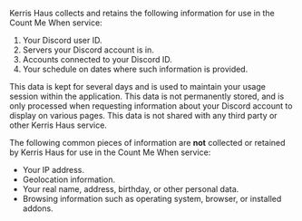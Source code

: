 Kerris Haus collects and retains the following information for use in the Count Me When service:
1. Your Discord user ID.
2. Servers your Discord account is in.
3. Accounts connected to your Discord ID.
4. Your schedule on dates where such information is provided.
  
This data is kept for several days and is used to maintain your usage session within the application. This data is not permanently stored, and is only processed when requesting information about your Discord account to display on various pages. This data is not shared with any third party or other Kerris Haus service.  
  
The following common pieces of information are <strong>not</strong> collected or retained by Kerris Haus for use in the Count Me When service:
- Your IP address.
- Geolocation information.
- Your real name, address, birthday, or other personal data.
- Browsing information such as operating system, browser, or installed addons.
